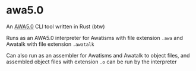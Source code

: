 # awa5.0

An [AWA5.0](https://github.com/TempTempai/AWA5.0) CLI tool written in Rust (btw)

Runs as an AWA5.0 interpreter for Awatisms with file extension `.awa` and Awatalk with file extension `.awatalk`

Can also run as an assembler for Awatisms and Awatalk to object files, and assembled object files with extension `.o` can be run by the interpreter

